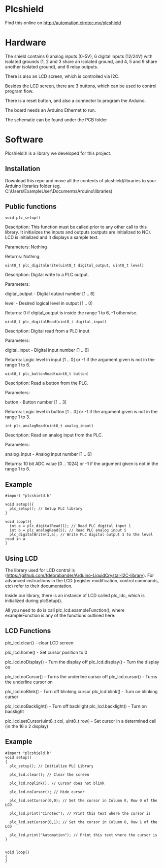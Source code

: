 # Plcshield

Find this online on http://automation.cirotec.mx/plcshield

# Hardware

The shield contains 6 analog inputs (0-5V), 6 digital inputs (12/24V) with isolated grounds (1, 2 and 3 share an isolated ground, and 4, 5 and 6 share another isolated ground), and 6 relay outputs.

There is also an LCD screen, which is controlled via I2C.

Besides the LCD screen, there are 3 buttons, which can be used to control program flow.

There is a reset button, and also a connector to program the Arduino.

The board needs an Arduino Ethernet to run.

The schematic can be found under the PCB folder

# Software

Plcshield.h is a library we developed for this project.

## Installation

Download this repo and move all the contents of plcshield/libraries to your Arduino libraries folder (eg. C:\Users\ExampleUser\Documents\Arduino\libraries)

## Public functions
```
void plc_setup()
```

Description:
This function must be called prior to any other call to this library.
It initializes the inputs and outputs (outputs are initialized to NC).
LCD is initialized and it displays a sample text.

Parameters: Nothing

Returns: Nothing
```
uint8_t plc_digitalWrite(uint8_t digital_output, uint8_t level)
```

Description:
Digital write to a PLC output.

Parameters:

digital_output - Digital output number [1 .. 6]

level - Desired logical level in output [1 .. 0]

Returns: 0 if digital_output is inside the range 1 to  6, -1 otherwise.

```
uint8_t plc_digitalRead(uint8_t digital_input)
```

Description:
Digital read from a PLC input.

Parameters:

digital_input - Digital input number [1 .. 6]

Returns: Logic level in input [1 .. 0] or -1 if the argument given is not in the range 1 to 6.

```
uint8_t plc_buttonRead(uint8_t button)
```

Description:
Read a button from the PLC.

Parameters:

button - Button number [1 .. 3]

Returns: Logic level in button [1 .. 0] or -1 if the argument given is not in the range 1 to 3.

```
int plc_analogRead(uint8_t analog_input)
```

Description:
Read an analog input from the PLC.

Parameters:

analog_input - Analog input number [1 .. 6]

Returns: 10 bit ADC value [0 .. 1024] or -1 if the argument given is not in the range 1 to 6.

## Example
```
#import "plcshield.h"

void setup(){
  plc_setup(); // Setup PLC library
}

void loop(){
  int a = plc_digitalRead(1); // Read PLC digital input 1
  int b = plc_analogRead(5); // Read PLC analog input 5
  plc_digitalWrite(1,a); // Write PLC digital output 1 to the level read in a
}
```

## Using LCD
The library used for LCD control is (https://github.com/fdebrabander/Arduino-LiquidCrystal-I2C-library). For advanced instructions in the LCD (register modification, control commands, etc) refer to their documentation.

Inside our library, there is an instance of LCD called plc_ldc, which is initialized during plcSetup().

All you need to do is call plc_lcd.exampleFunction(), where exampleFunction is any of the functions outlined here:

## LCD Functions

plc_lcd.clear() - clear LCD screen

plc_lcd.home() - Set cursor position to 0

plc_lcd.noDisplay() - Turn the display off
plc_lcd.display() - Turn the display on

plc_lcd.noCursor() - Turns the underline cursor off
plc_lcd.cursor() - Turns the underline cursor on

plc_lcd.noBlink() - Turn off blinking cursor
plc_lcd.blink() - Turn on blinking cursor

plc_lcd.noBacklight() - Turn off backlight
plc_lcd.backlight() - Turn on backlight

plc_lcd.setCursor(uint8_t col, uint8_t row) - Set cursor in a determined cell (in the 16 x 2 display)

## Example

```
#import "plcshield.h"
void setup()
{
  plc_setup(); // Initialize PLC Library
  
  plc_lcd.clear(); // Clear the screen 
  
  plc_lcd.noBlink(); // Cursor does not blink
  
  plc_lcd.noCursor(); // Hide cursor
  
  plc_lcd.setCursor(0,0); // Set the cursor in Column 0, Row 0 of the LCD
  
  plc_lcd.print("Cirotec"); // Print this text where the cursor is
  
  plc_lcd.setCursor(0,1); // Set the cursor in Column 0, Row 1 of the LCD
  
  plc_lcd.print("Automation"); // Print this text where the cursor is
}


void loop()
{
}
```
